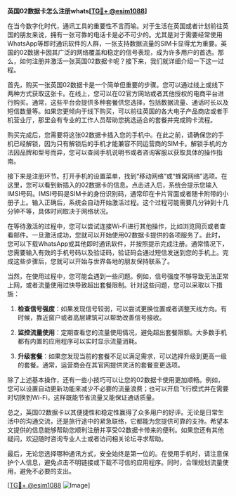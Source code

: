 **英国02数据卡怎么注册whats[[TG💪+ @esim1088](https://t.me/s/esim1088)]**

在当今数字化时代，通讯工具的重要性不言而喻。对于生活在英国或者计划前往英国的朋友来说，拥有一张可靠的电话卡是必不可少的。尤其是对于需要经常使用WhatsApp等即时通讯软件的人群，一张支持数据流量的SIM卡显得尤为重要。英国的02数据卡因其广泛的网络覆盖和稳定的信号表现，成为许多用户的首选。那么，如何注册并激活一张英国02数据卡呢？接下来，我们就详细介绍一下这一过程。

首先，购买一张英国02数据卡是一个简单但重要的步骤。您可以通过线上或线下两种方式获取这张卡。在线上，您可以在02官方网站或者其他授权的电商平台进行购买。通常，这些平台会提供多种套餐供您选择，包括数据流量、通话时长以及短信数量等。如果您更倾向于线下购买，可以前往英国的各大电子产品商店或者手机营业厅，那里会有专业的工作人员帮助您挑选适合的套餐并完成购卡流程。

购买完成后，您需要将这张02数据卡插入您的手机中。在此之前，请确保您的手机已经解锁，因为只有解锁后的手机才能兼容不同运营商的SIM卡。解锁手机的方法因品牌和型号而异，您可以查阅手机说明书或者咨询客服以获取具体的操作指南。

接下来是注册环节。打开手机的设置菜单，找到“移动网络”或“蜂窝网络”选项。在这里，您可以看到新插入的02数据卡的信息。点击进入后，系统会提示您输入IMSI号码。IMSI号码是SIM卡的身份识别码，通常印在卡片背面或者随卡附带的小册子上。输入正确后，系统会自动开始激活过程。这个过程可能需要几分钟到十几分钟不等，具体时间取决于网络状况。

在等待激活的过程中，您可以尝试连接Wi-Fi进行其他操作，比如浏览网页或者查看邮件。一旦激活成功，您就可以开始使用02数据卡提供的各项服务了。此时，您可以下载WhatsApp或其他即时通讯软件，并按照提示完成注册。通常情况下，您需要输入有效的手机号码以及验证码，验证码会通过短信发送到您的手机上。完成这些步骤后，您就可以开始与世界各地的朋友保持联系了。

当然，在使用过程中，您可能会遇到一些问题。例如，信号强度不够导致无法正常上网，或者流量使用过快导致超出套餐限制。针对这些问题，您可以采取以下措施：

1. **检查信号强度**：如果发现信号较弱，可以尝试更换位置或者调整天线方向。有时候，靠近窗户或者高层建筑可以帮助改善信号接收。
   
2. **监控流量使用**：定期查看您的流量使用情况，避免超出套餐限额。大多数手机都有内置的应用程序可以实时显示流量消耗。

3. **升级套餐**：如果您发现当前的套餐不足以满足需求，可以选择升级到更高一级的套餐。通常，运营商会在其官网提供灵活的套餐变更选项。

除了上述基本操作，还有一些小技巧可以让您的02数据卡使用更加顺畅。例如，您可以设置自动更新功能来减少不必要的流量浪费；也可以开启飞行模式并在需要时切换到Wi-Fi，这样既能节省流量又能保证通话质量。

总之，英国02数据卡以其便捷性和稳定性赢得了众多用户的好评。无论是日常生活中的沟通交流，还是旅行途中的紧急联络，它都能为您提供可靠的支持。希望本文提供的信息能够帮助您顺利注册并享受02数据卡带来的便利。如果您还有其他疑问，欢迎随时咨询专业人士或者访问相关论坛寻求帮助。

最后，无论您选择哪种通讯方式，安全始终是第一位的。在使用手机时，请注意保护个人信息，避免点击不明链接或下载不可信的应用程序。同时，合理规划流量使用，避免不必要的支出。

[[TG💪+ @esim1088](https://t.me/s/esim1088) ![Image](https://i.postimg.cc/4NQfJmqS/Snipaste-2025-05-13-00-14-12.png)]